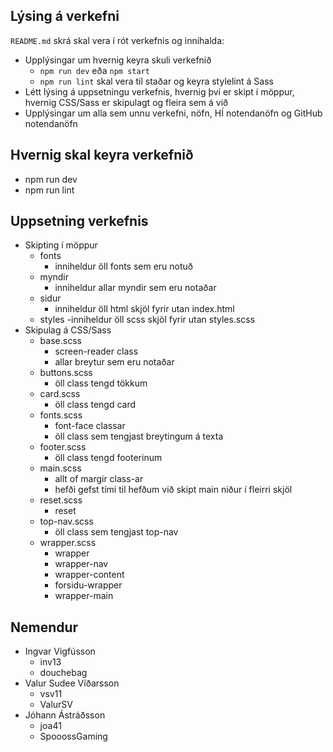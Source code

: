 ## Lýsing á verkefni

`README.md` skrá skal vera í rót verkefnis og innihalda:

- Upplýsingar um hvernig keyra skuli verkefnið
  - `npm run dev` eða `npm start`
  - `npm run lint` skal vera til staðar og keyra stylelint á Sass
- Létt lýsing á uppsetningu verkefnis, hvernig því er skipt í möppur, hvernig CSS/Sass er skipulagt og fleira sem á við
- Upplýsingar um alla sem unnu verkefni, nöfn, HÍ notendanöfn og GitHub notendanöfn

## Hvernig skal keyra verkefnið
- npm run dev
- npm run lint

## Uppsetning verkefnis
- Skipting í möppur
  - fonts
      - inniheldur öll fonts sem eru notuð
  - myndir
     - inniheldur allar myndir sem eru notaðar
  - sidur
    - inniheldur öll html skjöl fyrir utan index.html
  - styles
      -inniheldur öll scss skjöl fyrir utan styles.scss
- Skipulag á CSS/Sass
  - base.scss
    - screen-reader class
    - allar breytur sem eru notaðar
  - buttons.scss
    - öll class tengd tökkum
  - card.scss
    - öll class tengd card
  - fonts.scss
    - font-face classar
    - öll class sem tengjast breytingum á texta
  - footer.scss
    - öll class tengd footerinum
  - main.scss
    - allt of margir class-ar
    - hefði gefst tími til hefðum við skipt main niður í fleirri skjöl
  - reset.scss
    - reset
  - top-nav.scss
    - öll class sem tengjast top-nav
  - wrapper.scss
    - wrapper
    - wrapper-nav
    - wrapper-content
    - forsidu-wrapper
    - wrapper-main

## Nemendur
- Ingvar Vigfússon
  - inv13
  - douchebag
- Valur Sudee Víðarsson
  - vsv11
  - ValurSV
- Jóhann Ástráðsson
  - joa41
  - SpooossGaming

